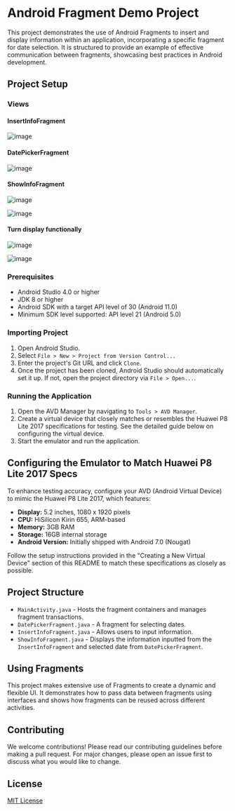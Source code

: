 # Android Fragment Demo Project

This project demonstrates the use of Android Fragments to insert and display information within an application, incorporating a specific fragment for date selection. It is structured to provide an example of effective communication between fragments, showcasing best practices in Android development.

## Project Setup

### Views

#### InsertInfoFragment

![image](https://github.com/felp99/MOBAPP/assets/76445505/6a309d38-edd1-46e3-9613-1d5fb7754a7c)

#### DatePickerFragment

![image](https://github.com/felp99/MOBAPP/assets/76445505/805355f1-a15e-4feb-99e3-ed6a8fde7bfc)

#### ShowInfoFragment

![image](https://github.com/felp99/MOBAPP/assets/76445505/c309996b-6ccb-4b7d-aeca-2ec793aa9b89)

![image](https://github.com/felp99/MOBAPP/assets/76445505/6e3e82fd-c547-41f5-92fb-ed1782258213)

#### Turn display functionally 

![image](https://github.com/felp99/MOBAPP/assets/76445505/94f1db00-399c-4d46-9b60-739ae8ec65f5)

![image](https://github.com/felp99/MOBAPP/assets/76445505/16e6683f-f973-4199-a4ca-324a6632095a)


### Prerequisites

- Android Studio 4.0 or higher
- JDK 8 or higher
- Android SDK with a target API level of 30 (Android 11.0)
- Minimum SDK level supported: API level 21 (Android 5.0)

### Importing Project

1. Open Android Studio.
2. Select `File > New > Project from Version Control...`
3. Enter the project's Git URL and click `Clone`.
4. Once the project has been cloned, Android Studio should automatically set it up. If not, open the project directory via `File > Open...`.

### Running the Application

1. Open the AVD Manager by navigating to `Tools > AVD Manager`.
2. Create a virtual device that closely matches or resembles the Huawei P8 Lite 2017 specifications for testing. See the detailed guide below on configuring the virtual device.
3. Start the emulator and run the application.

## Configuring the Emulator to Match Huawei P8 Lite 2017 Specs

To enhance testing accuracy, configure your AVD (Android Virtual Device) to mimic the Huawei P8 Lite 2017, which features:

- **Display:** 5.2 inches, 1080 x 1920 pixels
- **CPU:** HiSilicon Kirin 655, ARM-based
- **Memory:** 3GB RAM
- **Storage:** 16GB internal storage
- **Android Version:** Initially shipped with Android 7.0 (Nougat)

Follow the setup instructions provided in the "Creating a New Virtual Device" section of this README to match these specifications as closely as possible.

## Project Structure

- `MainActivity.java` - Hosts the fragment containers and manages fragment transactions.
- `DatePickerFragment.java` - A fragment for selecting dates.
- `InsertInfoFragment.java` - Allows users to input information.
- `ShowInfoFragment.java` - Displays the information inputted from the `InsertInfoFragment` and selected date from `DatePickerFragment`.

## Using Fragments

This project makes extensive use of Fragments to create a dynamic and flexible UI. It demonstrates how to pass data between fragments using interfaces and shows how fragments can be reused across different activities.

## Contributing

We welcome contributions! Please read our contributing guidelines before making a pull request. For major changes, please open an issue first to discuss what you would like to change.

## License

[MIT License](LICENSE.md)
